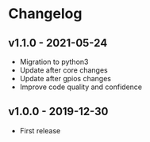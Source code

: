 # Changelog

## v1.1.0 - 2021-05-24

* Migration to python3
* Update after core changes
* Update after gpios changes
* Improve code quality and confidence

## v1.0.0 - 2019-12-30

* First release

